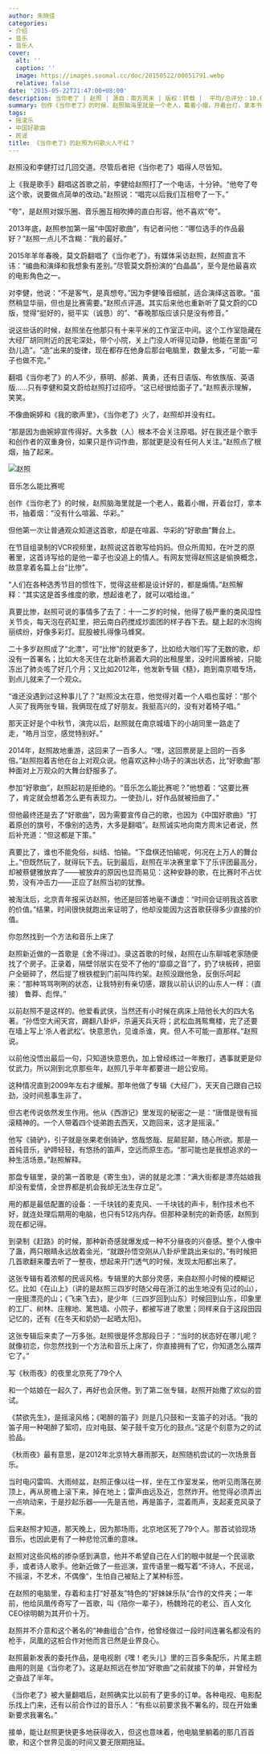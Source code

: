 ```yaml
---
author: 朱晓佳
categories:
- 介绍
- 音乐
- 音乐人
cover:
  alt: ''
  caption: ''
  image: https://images.soomal.cc/doc/20150522/00051791.webp
  relative: false
date: '2015-05-22T21:47:00+08:00'
description: 当你老了 | 赵照 | 源自：南方周末 | 版权：转载 |  平均/总评分：10.00/80
summary: 创作《当你老了》的时候，赵照脑海里就是一个老人，戴着小帽，开着台灯，拿本书，抽着烟：“没有什么喧嚣、华彩。”但他第一次让普通观众知道这首歌，却是在喧嚣、华彩的“好歌曲”舞台上。在节目组录制的VCR视频里，赵照说这首歌写给妈妈。但众所周知，在叶芝的原著里……
tags:
- 摇滚乐
- 中国好歌曲
- 民谣
title: 《当你老了》的赵照为何歌火人不红？
---
```


赵照没和李健打过几回交道。尽管后者把《当你老了》唱得人尽皆知。

上《我是歌手》翻唱这首歌之前，李健给赵照打了一个电话，十分钟。“他夸了夸这个歌，说要做点简单的改动。”赵照说：“唱完以后我们互相夸了一下。”

“夸”，是赵照对娱乐圈、音乐圈互相吹捧的直白形容。他不喜欢“夸”。

2013年底，赵照参加第一届“中国好歌曲”，有记者问他：“哪位选手的作品最好？”赵照一点儿不含糊：“我的最好。”

2015年羊年春晚，莫文蔚翻唱了《当你老了》，有媒体采访赵照，赵照直言不讳：“编曲和演绎和我想象有差别。”尽管莫文蔚扮演的“白晶晶”，至今是他最喜欢的电影角色之一。

对李健，他说：“不是客气，是真想夸。”因为李健嗓音细腻，适合演绎这首歌。“虽然稍显华丽，但也是比赛需要。”赵照点评道。其实后来他也重新听了莫文蔚的CD版，觉得“挺好的，挺平实（诚恳）的”、“春晚那版应该只是没有修音。”

说这些话的时候，赵照坐在他那只有十来平米的工作室正中间。这个工作室隐藏在大经厂胡同附近的民宅深处，带个小院，关上门没人听得见动静，他能在里面“可劲儿造”。“造”出来的旋律，现在都存在他身后那台电脑里，数量太多，“可能一辈子也做不完。”

翻唱《当你老了》的人不少，蔡明、郝弟、黄勇，还有日语版、布依族版、英语版……只有李健和莫文蔚给赵照打过招呼。“这已经很给面子了。”赵照表示理解，笑笑。

不像曲婉婷和《我的歌声里》，《当你老了》火了，赵照却并没有红。

“那是因为曲婉婷宣传得好。大多数（人）根本不会关注原唱。好在我还是个歌手和创作者的双重身份，如果只是作词作曲，那就更是没有任何人关注。”赵照点了根烟，抽了起来。

![赵照](https://images.soomal.cc/doc/20150522/00051791.webp)





音乐怎么能比赛呢

创作《当你老了》的时候，赵照脑海里就是一个老人，戴着小帽，开着台灯，拿本书，抽着烟：“没有什么喧嚣、华彩。”

但他第一次让普通观众知道这首歌，却是在喧嚣、华彩的“好歌曲”舞台上。

在节目组录制的VCR视频里，赵照说这首歌写给妈妈。但众所周知，在叶芝的原著里，这首诗写给的是他一辈子也没追上的情人。有网友觉得赵照这是偷换概念，故意拿着名篇上台“比惨”。

“人们在各种选秀节目的惯性下，觉得这些都是设计好的，都是煽情。”赵照解释：“其实这是首多维度的歌，想起谁老了，就可以唱给谁。”

真要比惨，赵照可说的事情多了去了：十一二岁的时候，他得了极严重的类风湿性关节炎，每天泡在药缸里，把云南白药搅成炒面团的样子吞下去。腿上起的水泡绚丽缤纷，好像多彩灯。屁股被扎得像马蜂窝。

二十多岁赵照成了“北漂”，可“比惨”的就更多了，比如给大咖们写了无数的歌，却没有一首署名；比如大冬天住在北新桥漏着大洞的出租屋里，没时间置棉被，只能冻出了肺炎咳了好几个月；又比如2012年，他发新专辑《糙》，跑到南京唱专场，到点儿就来了一个观众。

“谁还没遇到过这种事儿了？”赵照没太在意，他觉得对着一个人唱也蛮好：“那个人买了我两张专辑，我俩现在成了好朋友。我挺高兴的，没有对着椅子唱。”

那天正好是个中秋节，演完以后，赵照就在南京城墙下的小胡同里一路走了走，“皓月当空，感觉特别好。”

2014年，赵照故地重游，这回来了一百多人。“嘿，这回票房是上回的一百多倍。”赵照抱着吉他在台上对观众说。他喜欢这种小场子的演出状态，比“好歌曲”那种面对上万观众的大舞台舒服多了。

参加“好歌曲”，赵照起初是拒绝的。“音乐怎么能比赛呢？”他想着：“这要比赛了，肯定就会想着怎么更有表现力。一使劲儿，好作品就被扭曲了。”

但他最终还是去了“好歌曲”，因为需要宣传自己的歌，也因为《中国好歌曲》“打着原创的旗号，不像别的选秀，大多是翻唱”。赵照诚实地向南方周末记者说，然后补充道：“但这都是下策。”

真要比了，谁也不能免俗，纠结、怕输。“下盘棋还怕输呢，何况在上万人的舞台上。”但既然玩了，就得玩下去。玩到最后，赵照在半决赛里拿下了乐评团最高分， 却被蔡健雅放弃了――被放弃的原因也显而易见：这种安静的歌，在比赛时不占优势，没有冲击力――正应了赵照当初的犹豫。

被淘汰后，北京青年报采访赵照，他还是回答地毫不谦虚：“时间会证明我这首歌的价值。”结果，时间很快就跑出来证明了，他却没能因为这首歌获得多少直接的价值。

你忽然找到一个方法和音乐上床了

赵照新近做的一首歌是《舍不得过》。录这首歌的时候，赵照在山东聊城老家随便找了个房子。正录着，隔壁邻居实在受不了他的“靡靡之音”了，扔了块板砖，把窗户全砸碎了，然后提了根铁棍到门前叫阵约架。赵照没跟他急，反倒乐呵起来：“那种骂骂咧咧的状态，让我特别有亲切感，跟我以前认识的山东人一样：（直接） 鲁莽、彪悍。”

以前赵照不是这样的。他爱看武侠，当然还有小时候在病床上陪他长大的四大名著。“孙悟空大闹天宫，踢翻八卦炉，杀遍天兵天将；武松血溅鸳鸯楼，完了还要在墙上写上’杀人者武松’。快意恩仇，见谁杀谁，爽。但人不可能一直那样。”赵照说。

以前他没悟出最后一句，只知道快意恩仇，加上曾经练过一年散打，遇事就更是仰仗武力。所以刚到北京那些年，赵照几乎年年都要进一趟公安局。

这种情况直到2009年左右才缓解。那年他做了专辑《大经厂》，天天自己跟自己较劲，没时间惹事生非了。

但古老传说依然发生作用。他从《西游记》里发现的秘密之一是：“唐僧是很有摇滚精神的。一个人带着四个徒弟跑去西天，又跑回来，这才是摇滚。”

他写《骑驴》，引子就是张果老倒骑驴，悠哉悠哉、屁颠屁颠，随心所欲。那是一首纯音乐，驴蹄轻轻，有悠扬的笛声，空远而原生态。“那可能也是我想追求的一种生活场景。”赵照解释。

那盘专辑里，录的第一首歌是《寄生虫》，讲的就是北漂：“满大街都是漂亮姑娘我却没有爱情，全世界都是机会我却无法生存立足”。

用的都是最低配置的设备：一千块钱的麦克风、一千块钱的声卡，制作技术也不好，就连处理后期用的电脑，也只有512兆内存。但那种录制完的新奇感，赵照到现在都记得。

到录制《赶路》的时候，那种新奇感就爆发成一种不分昼夜的兴奋感。整个人像中了蛊，两只眼睛永远放着金光，“就跟孙悟空刚从八卦炉里跳出来似的。”有时候把几首歌翻来覆去听了一整夜，想起来开门透气的时候，发现太阳都出来了。

这张专辑有着浓郁的民谣风格。专辑里的大部分灵感，来自赵照小时候的模糊记忆。比如《在山上》（讲的是赵照三四岁时随父母在浙江的出生地没有见过的山）， 一座挺漂亮的山；《飞来飞去》，是少年（三四岁回到山东）时候回到山东，印象里的工厂、树林、庄稼地、篱笆墙、小院子，都被写进了歌里；同样来自于这段田园记忆的，还有《在冬天和奶奶一起晒太阳》。

这张专辑后来卖了一万多张。赵照很是怀念那段日子：“当时的状态好在哪儿呢？就像初恋，你忽然找到一个方法和音乐上床了，你直接拥有了它，你知道怎么摆弄它了。”

写《秋雨夜》的夜里北京死了79个人

和一个姑娘在一起久了，再好也会厌倦。到了第二张专辑，赵照开始撒了欢似的尝试。

《禁欲先生》，是摇滚风格；《喝醉的笛子》则是几只鼓和一支笛子的对话。“我的笛子用一种喝醉了絮叨，应对电鼓、架子鼓千变万化的鼓点。”这是个刻意为之的试验品。

《秋雨夜》最有意思，是2012年北京特大暴雨那天，赵照随机尝试的一次场景音乐。

当时电闪雷鸣、大雨倾盆，赵照正像以往一样，坐在工作室发呆，他听见雨落在房顶上，再从房檐上滚下来，掉在地上；雷声由远及近，忽然炸开。他觉得必须弄出一点响动来，于是抄起乐器――先是吉他，再是笛子，混着雨声，支起麦克风录了下来。

后来赵照才知道，那天晚上，因为那场雨，北京地区死了79个人。那首试验现场音乐，也因此更有了一种悲怆沉重的意味。

赵照对这些风格的掺杂感到满意，他并不希望自己在人们的眼中就是一个民谣歌手，或者诗人歌手。他新近做了一些巡演，宣传语里一概写着“不诗人，不民谣，不摇滚，不艺术，不偶像”，生怕自己被贴上了某种标签。

在赵照的电脑里，存着和主打“好基友”特色的“好妹妹乐队”合作的文件夹；一年前，他给凤凰传奇写了一首歌，叫《陪你一辈子》，杨魏玲花的老公、百人文化CEO徐明朝为其开价十万。

赵照并不介意和这个著名的“神曲组合”合作，他曾经做过一段时间连署名都没有的枪手，凤凰的这桩合作对他而言已然是业界良心。

赵照最新发表的委托作品，是电视剧《嘿！老头儿》里的三百多条配乐，片尾主题曲用的则是《当你老了》。这是赵照远在参加“好歌曲”之前就接下的单，并曾经为之奋战了半年。

《当你老了》被大量翻唱后，赵照确实比以前有了更多的订单。各种电视、电影配乐找上门来，还有以前合作过的音乐人：“有些以前要求我不署名的，现在开始重新要求我署名。”

接单，能让赵照更快更多地获得收入，但这也意味着，他电脑里躺着的那几百首歌，和这个世界见面的时间又要无限期拖延。